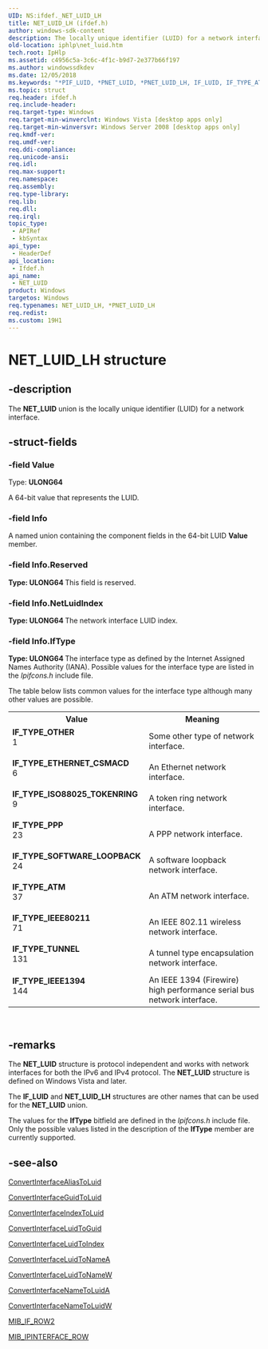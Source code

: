 ```yaml
---
UID: NS:ifdef._NET_LUID_LH
title: NET_LUID_LH (ifdef.h)
author: windows-sdk-content
description: The locally unique identifier (LUID) for a network interface.
old-location: iphlp\net_luid.htm
tech.root: IpHlp
ms.assetid: c4956c5a-3c6c-4f1c-b9d7-2e377b66f197
ms.author: windowssdkdev
ms.date: 12/05/2018
ms.keywords: "*PIF_LUID, *PNET_LUID, *PNET_LUID_LH, IF_LUID, IF_TYPE_ATM, IF_TYPE_ETHERNET_CSMACD, IF_TYPE_IEEE1394, IF_TYPE_IEEE80211, IF_TYPE_ISO88025_TOKENRING, IF_TYPE_OTHER, IF_TYPE_PPP, IF_TYPE_SOFTWARE_LOOPBACK, IF_TYPE_TUNNEL, NET_LUID, NET_LUID union [IP Helper], NET_LUID_LH, PNET_LUID, PNET_LUID union pointer [IP Helper], ifdef/NET_LUID, ifdef/PNET_LUID, iphlp.net_luid"
ms.topic: struct
req.header: ifdef.h
req.include-header: 
req.target-type: Windows
req.target-min-winverclnt: Windows Vista [desktop apps only]
req.target-min-winversvr: Windows Server 2008 [desktop apps only]
req.kmdf-ver: 
req.umdf-ver: 
req.ddi-compliance: 
req.unicode-ansi: 
req.idl: 
req.max-support: 
req.namespace: 
req.assembly: 
req.type-library: 
req.lib: 
req.dll: 
req.irql: 
topic_type:
 - APIRef
 - kbSyntax
api_type:
 - HeaderDef
api_location:
 - Ifdef.h
api_name:
 - NET_LUID
product: Windows
targetos: Windows
req.typenames: NET_LUID_LH, *PNET_LUID_LH
req.redist: 
ms.custom: 19H1
---
```


# NET_LUID_LH structure


## -description


The <b>NET_LUID</b> union is the locally unique identifier (LUID) for a network interface.


## -struct-fields




### -field Value

Type: <b>ULONG64</b>

A 64-bit value that represents the LUID.


### -field Info

A named union containing the component fields in the 64-bit LUID  <b>Value</b> member.


### -field Info.Reserved

<b>Type: <b>ULONG64</b>
</b>
This field is reserved.


### -field Info.NetLuidIndex

<b>Type: <b>ULONG64</b>
</b>
The network interface LUID index.


### -field Info.IfType

<b>Type: <b>ULONG64</b>
</b>
The interface type as defined by the Internet Assigned Names Authority (IANA). Possible values for the interface type are listed in the <i>Ipifcons.h</i> include file. 

The table below lists common values for the interface type although many other values are possible. 

<table>
<tr>
<th>Value</th>
<th>Meaning</th>
</tr>
<tr>
<td width="40%"><a id="IF_TYPE_OTHER"></a><a id="if_type_other"></a><dl>
<dt><b>IF_TYPE_OTHER</b></dt>
<dt>1</dt>
</dl>
</td>
<td width="60%">
Some other type of network interface.

</td>
</tr>
<tr>
<td width="40%"><a id="IF_TYPE_ETHERNET_CSMACD"></a><a id="if_type_ethernet_csmacd"></a><dl>
<dt><b>IF_TYPE_ETHERNET_CSMACD</b></dt>
<dt>6</dt>
</dl>
</td>
<td width="60%">
An Ethernet network interface.

</td>
</tr>
<tr>
<td width="40%"><a id="IF_TYPE_ISO88025_TOKENRING"></a><a id="if_type_iso88025_tokenring"></a><dl>
<dt><b>IF_TYPE_ISO88025_TOKENRING</b></dt>
<dt>9</dt>
</dl>
</td>
<td width="60%">
A token ring network interface.

</td>
</tr>
<tr>
<td width="40%"><a id="IF_TYPE_PPP"></a><a id="if_type_ppp"></a><dl>
<dt><b>IF_TYPE_PPP</b></dt>
<dt>23</dt>
</dl>
</td>
<td width="60%">
A PPP network interface.

</td>
</tr>
<tr>
<td width="40%"><a id="IF_TYPE_SOFTWARE_LOOPBACK"></a><a id="if_type_software_loopback"></a><dl>
<dt><b>IF_TYPE_SOFTWARE_LOOPBACK</b></dt>
<dt>24</dt>
</dl>
</td>
<td width="60%">
A software loopback network interface.

</td>
</tr>
<tr>
<td width="40%"><a id="IF_TYPE_ATM"></a><a id="if_type_atm"></a><dl>
<dt><b>IF_TYPE_ATM</b></dt>
<dt>37</dt>
</dl>
</td>
<td width="60%">
An ATM network interface.

</td>
</tr>
<tr>
<td width="40%"><a id="IF_TYPE_IEEE80211"></a><a id="if_type_ieee80211"></a><dl>
<dt><b>IF_TYPE_IEEE80211</b></dt>
<dt>71</dt>
</dl>
</td>
<td width="60%">
An IEEE 802.11 wireless network interface.

</td>
</tr>
<tr>
<td width="40%"><a id="IF_TYPE_TUNNEL"></a><a id="if_type_tunnel"></a><dl>
<dt><b>IF_TYPE_TUNNEL</b></dt>
<dt>131</dt>
</dl>
</td>
<td width="60%">
A tunnel type encapsulation network interface.

</td>
</tr>
<tr>
<td width="40%"><a id="IF_TYPE_IEEE1394"></a><a id="if_type_ieee1394"></a><dl>
<dt><b>IF_TYPE_IEEE1394</b></dt>
<dt>144</dt>
</dl>
</td>
<td width="60%">
An IEEE 1394 (Firewire) high performance serial bus network interface.

</td>
</tr>
</table>
 


## -remarks



The <b>NET_LUID</b> structure is protocol independent and works with network interfaces for both the IPv6 and IPv4 protocol. The <b>NET_LUID</b> structure is defined on Windows Vista and later. 

The <b>IF_LUID</b> and <b>NET_LUID_LH</b> structures are other names that can be used for the <b>NET_LUID</b> union.

The values for the <b>IfType</b> bitfield are defined in the <i>Ipifcons.h</i> include file. Only the possible values listed in the description of the <b>IfType</b> member are currently supported.




## -see-also




<a href="https://msdn.microsoft.com/7fa80938-d475-4ace-b463-a53aac26e88b">ConvertInterfaceAliasToLuid</a>



<a href="https://msdn.microsoft.com/cae669dc-899b-4485-b70a-5f58207a07df">ConvertInterfaceGuidToLuid</a>



<a href="https://msdn.microsoft.com/c757228c-93f1-4545-8921-9d048bca580c">ConvertInterfaceIndexToLuid</a>



<a href="https://msdn.microsoft.com/9d5bd1e9-0bf1-405a-8726-8e2c9ba4e022">ConvertInterfaceLuidToGuid</a>



<a href="https://msdn.microsoft.com/904cd94c-dd46-42ac-aef2-ffed4b3e5899">ConvertInterfaceLuidToIndex</a>



<a href="https://msdn.microsoft.com/c65f7b3c-55f4-40f8-9a7a-19d1066deca4">ConvertInterfaceLuidToNameA</a>



<a href="https://msdn.microsoft.com/e4269a6a-1237-4503-b7d7-756388458750">ConvertInterfaceLuidToNameW</a>



<a href="https://msdn.microsoft.com/daceabf9-ff43-4206-9f8f-f3924de9c5a5">ConvertInterfaceNameToLuidA</a>



<a href="https://msdn.microsoft.com/473be9f0-7fac-46f0-b33c-839906411fdc">ConvertInterfaceNameToLuidW</a>



<a href="https://msdn.microsoft.com/e8bb79f9-e7e9-470b-8883-36d08061661b">MIB_IF_ROW2</a>



<a href="https://msdn.microsoft.com/28265037-f7a3-40a4-b386-20f43f32a8b3">MIB_IPINTERFACE_ROW</a>
 

 

